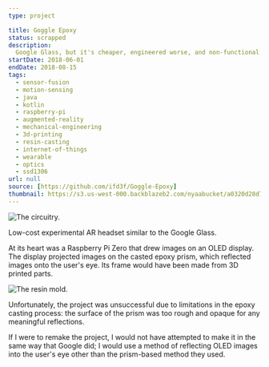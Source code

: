 ```yaml
---
type: project

title: Goggle Epoxy
status: scrapped
description:
  Google Glass, but it's cheaper, engineered worse, and non-functional
startDate: 2018-06-01
endDate: 2018-08-15
tags:
  - sensor-fusion
  - motion-sensing
  - java
  - kotlin
  - raspberry-pi
  - augmented-reality
  - mechanical-engineering
  - 3d-printing
  - resin-casting
  - internet-of-things
  - wearable
  - optics
  - ssd1306
url: null
source: [https://github.com/ifd3f/Goggle-Epoxy]
thumbnail: https://s3.us-west-000.backblazeb2.com/nyaabucket/a0320d28d76441fd7dd136ed73b666ed92ec69834ac793b4035cde6a6d7e6d16/circuitry.jpg
---
```


![The circuitry.](https://s3.us-west-000.backblazeb2.com/nyaabucket/a0320d28d76441fd7dd136ed73b666ed92ec69834ac793b4035cde6a6d7e6d16/circuitry.jpg)

Low-cost experimental AR headset similar to the Google Glass.

At its heart was a Raspberry Pi Zero that drew images on an OLED display. The
display projected images on the casted epoxy prism, which reflected images onto
the user's eye. Its frame would have been made from 3D printed parts.

![The resin mold.](https://s3.us-west-000.backblazeb2.com/nyaabucket/63502f193db6e0926723f5a46514d9d5fec5c73fc5e1914c9677b2bfa258183f/prism-casting.jpg)

Unfortunately, the project was unsuccessful due to limitations in the epoxy
casting process: the surface of the prism was too rough and opaque for any
meaningful reflections.

If I were to remake the project, I would not have attempted to make it in the
same way that Google did; I would use a method of reflecting OLED images into
the user's eye other than the prism-based method they used.
